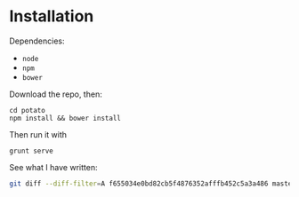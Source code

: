 Installation
============
Dependencies:

* `node`
* `npm`
* `bower`

Download the repo, then:

```
cd potato
npm install && bower install
```

Then run it with

```
grunt serve
```

See what I have written:

```bash
git diff --diff-filter=A f655034e0bd82cb5f4876352afffb452c5a3a486 master
```
